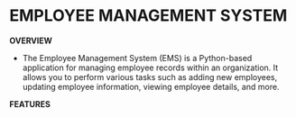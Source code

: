 # **EMPLOYEE MANAGEMENT SYSTEM**

**OVERVIEW**
- The Employee Management System (EMS) is a Python-based application for managing employee records within an organization. It allows you to perform various tasks such as adding new employees, updating employee information, viewing employee details, and more.

**FEATURES**

